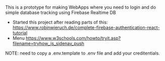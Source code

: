 This is a prototype for making WebApps where you need to login and do simple database tracking using Firebase Realtime DB

* Started this project after reading parts of this: 
    https://www.robinwieruch.de/complete-firebase-authentication-react-tutorial
* Menu https://www.w3schools.com/howto/tryit.asp?filename=tryhow_js_sidenav_push

NOTE: need to copy a .env.template to .env file and add your creditentials. 
